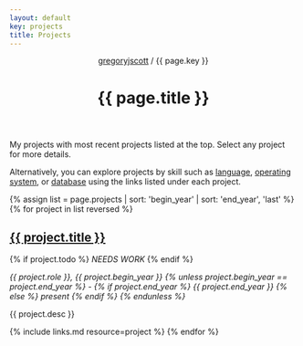 ```yaml
---
layout: default
key: projects
title: Projects
---
```


<header>
  <nav>
    <a href="/">gregoryjscott</a> / {{ page.key }}
  </nav>

  <h1>{{ page.title }}</h1>
</header>

<section markdown="1">
My projects with most recent projects listed at the top. Select any project for more details.

Alternatively, you can explore projects by skill such as [language](/languages), [operating system](/os), or [database](/db) using the links listed under each project.
</section>

<section>
{% assign list = page.projects | sort: 'begin_year' | sort: 'end_year', 'last' %}
{% for project in list reversed %}
  <h1><a href="{{ project.url }}">{{ project.title }}</a></h1>

  {% if project.todo %} *NEEDS WORK* {% endif %}

  <p>
  <em>
    {{ project.role }},
    {{ project.begin_year }}
      {% unless project.begin_year == project.end_year %} -
        {% if project.end_year %}
          {{ project.end_year }}
        {% else %}
          present
        {% endif %}
      {% endunless %}
  </em>
  </p>

  <p>{{ project.desc }}</p>

  {% include links.md resource=project %}
{% endfor %}
</section>
